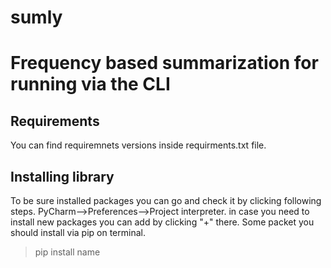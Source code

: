 # sumly
# Frequency based summarization for running via the CLI


   ## Requirements
You can find requiremnets versions inside requirments.txt file.

## Installing library

To be sure installed packages you can go and check it by clicking following steps. PyCharm-->Preferences-->Project interpreter. in case you need to install new packages you can add by clicking "+" there.
Some packet you should install via pip on terminal. 
> pip install name

